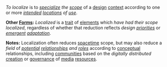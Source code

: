 *To localize* is to *[specialize](https://github.com/gcassel/Modular-Organization-Terminology/blob/master/terms/specialize.md) the [scope](https://github.com/gcassel/Modular-Organization-Terminology/blob/master/terms/scope.md)* of a [design](https://github.com/gcassel/Modular-Organization-Terminology/blob/master/terms/design.md) [context](https://github.com/gcassel/Modular-Organization-Terminology/blob/master/terms/context.md) according to one or more *[intended](https://github.com/gcassel/Modular-Organization-Terminology/blob/master/terms/intention.md) [locations](https://github.com/gcassel/Modular-Organization-Terminology/blob/master/terms/location.md) of [use](https://github.com/gcassel/Modular-Organization-Terminology/blob/master/terms/use.md)*.  

**Other [Forms](https://github.com/gcassel/Modular-Organization-Terminology/blob/master/terms/form.md):**  *Localized* is a [trait](https://github.com/gcassel/Modular-Organization-Terminology/blob/master/terms/trait.md) of [elements](https://github.com/gcassel/Modular-Organization-Terminology/blob/master/terms/element.md) which *have had their scope localized*, regardless of whether that reduction reflects *design [priorities](https://github.com/gcassel/Modular-Organization-Terminology/blob/master/terms/prioritize.md)* or *[emergent](https://github.com/gcassel/Modular-Organization-Terminology/blob/master/terms/emergence.md) [adaptation](https://github.com/gcassel/Modular-Organization-Terminology/blob/master/terms/adapt.md)*.

**Notes:**  Localization often reduces [spacetime](https://github.com/gcassel/Modular-Organization-Terminology/blob/master/terms/spacetime.md) scope, but may also reduce a *field* of *[potential](https://github.com/gcassel/Modular-Organization-Terminology/blob/master/terms/potential.md) [relationships](https://github.com/gcassel/Modular-Organization-Terminology/blob/master/terms/relationship.md) and [roles](https://github.com/gcassel/Modular-Organization-Terminology/blob/master/terms/role.md)* according to [conceptual](https://github.com/gcassel/Modular-Organization-Terminology/blob/master/terms/concept.md) relationships, including [communities](https://github.com/gcassel/Modular-Organization-Terminology/blob/master/terms/community.md) based on the *digitally* *distributed* [creation](https://github.com/gcassel/Modular-Organization-Terminology/blob/master/terms/create.md) or [governance](https://github.com/gcassel/Modular-Organization-Terminology/blob/master/terms/governance.md) of [media](https://github.com/gcassel/Modular-Organization-Terminology/blob/master/terms/media.md) [resources](https://github.com/gcassel/Modular-Organization-Terminology/blob/master/terms/resource.md).
